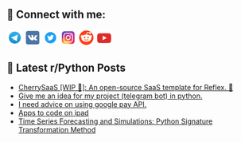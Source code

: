 ## 🔎 Connect with me:
[<img src="https://github.com/bullbesh/bullbesh/blob/main/images/Telegram.png" width="32" height="32" />](https://t.me/bullbesh)
[<img src="https://github.com/bullbesh/bullbesh/blob/main/images/VK.png" width="32" height="32" />](https://vk.com/bullbesh)
[<img src="https://github.com/bullbesh/bullbesh/blob/main/images/Twitter.png" width="32" height="32" />](https://twitter.com/bullbesh1)
[<img src="https://github.com/bullbesh/bullbesh/blob/main/images/Instagram.png" width="32" height="32" />](https://www.instagram.com/bullbesh)
[<img src="https://github.com/bullbesh/bullbesh/blob/main/images/Reddit.png" width="32" height="32" />](https://www.reddit.com/user/bullbesh)
[<img src="https://github.com/bullbesh/bullbesh/blob/main/images/YouTube.png" width="32" height="32" />](https://www.youtube.com/channel/UCtfjRs6uzgq5mfm8S06WTcg)

## 📕 Latest r/Python Posts
<!-- BLOG-POST-LIST:START -->
- [CherrySaaS [WIP 🚧]: An open-source SaaS template for Reflex. 🌸](https://www.reddit.com/r/Python/comments/1dk5k52/cherrysaas_wip_an_opensource_saas_template_for/)
- [Give me an idea for my project &lpar;telegram bot&rpar; in python.](https://www.reddit.com/r/Python/comments/1dk571f/give_me_an_idea_for_my_project_telegram_bot_in/)
- [I need advice on using google pay API.](https://www.reddit.com/r/Python/comments/1dk3ul0/i_need_advice_on_using_google_pay_api/)
- [Apps to code on ipad](https://www.reddit.com/r/Python/comments/1dk1z0y/apps_to_code_on_ipad/)
- [Time Series Forecasting and Simulations: Python Signature Transformation Method](https://www.reddit.com/r/Python/comments/1dk1its/time_series_forecasting_and_simulations_python/)
<!-- BLOG-POST-LIST:END -->
